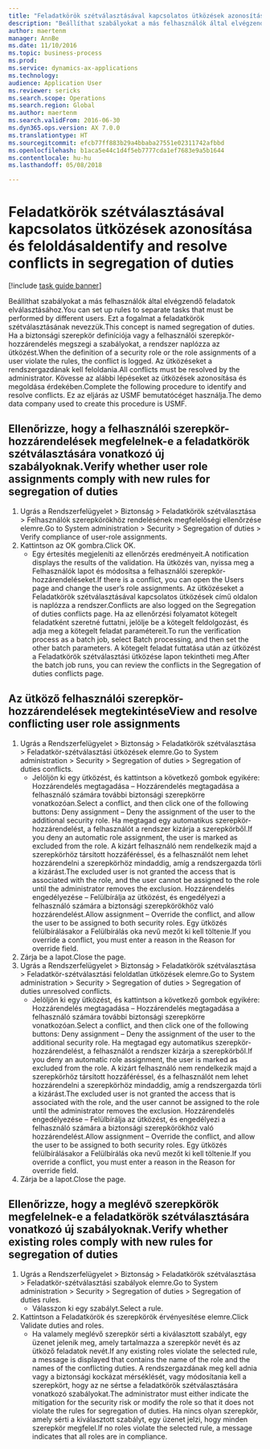 ```yaml
--- 
title: "Feladatkörök szétválasztásával kapcsolatos ütközések azonosítása és feloldása"
description: "Beállíthat szabályokat a más felhasználók által elvégzendő feladatok elválasztásához."
author: maertenm
manager: AnnBe
ms.date: 11/10/2016
ms.topic: business-process
ms.prod: 
ms.service: dynamics-ax-applications
ms.technology: 
audience: Application User
ms.reviewer: sericks
ms.search.scope: Operations
ms.search.region: Global
ms.author: maertenm
ms.search.validFrom: 2016-06-30
ms.dyn365.ops.version: AX 7.0.0
ms.translationtype: HT
ms.sourcegitcommit: efcb77ff883b29a4bbaba27551e02311742afbbd
ms.openlocfilehash: b1aca5e44c1d4f5eb7777cda1ef7683e9a5b1644
ms.contentlocale: hu-hu
ms.lasthandoff: 05/08/2018

---
```

# <a name="identify-and-resolve-conflicts-in-segregation-of-duties"></a><span data-ttu-id="fdd5a-103">Feladatkörök szétválasztásával kapcsolatos ütközések azonosítása és feloldása</span><span class="sxs-lookup"><span data-stu-id="fdd5a-103">Identify and resolve conflicts in segregation of duties</span></span>

[!include [task guide banner](../../includes/task-guide-banner.md)]

<span data-ttu-id="fdd5a-104">Beállíthat szabályokat a más felhasználók által elvégzendő feladatok elválasztásához.</span><span class="sxs-lookup"><span data-stu-id="fdd5a-104">You can set up rules to separate tasks that must be performed by different users.</span></span> <span data-ttu-id="fdd5a-105">Ezt a fogalmat a feladatkörök szétválasztásának nevezzük.</span><span class="sxs-lookup"><span data-stu-id="fdd5a-105">This concept is named segregation of duties.</span></span> <span data-ttu-id="fdd5a-106">Ha a biztonsági szerepkör definíciója vagy a felhasználói szerepkör-hozzárendelés megszegi a szabályokat, a rendszer naplózza az ütközést.</span><span class="sxs-lookup"><span data-stu-id="fdd5a-106">When the definition of a security role or the role assignments of a user violate the rules, the conflict is logged.</span></span> <span data-ttu-id="fdd5a-107">Az ütközéseket a rendszergazdának kell feloldania.</span><span class="sxs-lookup"><span data-stu-id="fdd5a-107">All conflicts must be resolved by the administrator.</span></span> <span data-ttu-id="fdd5a-108">Kövesse az alábbi lépéseket az ütközések azonosítása és megoldása érdekében.</span><span class="sxs-lookup"><span data-stu-id="fdd5a-108">Complete the following procedure to identify and resolve conflicts.</span></span> <span data-ttu-id="fdd5a-109">Ez az eljárás az USMF bemutatócéget használja.</span><span class="sxs-lookup"><span data-stu-id="fdd5a-109">The demo data company used to create this procedure is USMF.</span></span>


## <a name="verify-whether-user-role-assignments-comply-with-new-rules-for-segregation-of-duties"></a><span data-ttu-id="fdd5a-110">Ellenőrizze, hogy a felhasználói szerepkör-hozzárendelések megfelelnek-e a feladatkörök szétválasztására vonatkozó új szabályoknak.</span><span class="sxs-lookup"><span data-stu-id="fdd5a-110">Verify whether user role assignments comply with new rules for segregation of duties</span></span>
1. <span data-ttu-id="fdd5a-111">Ugrás a Rendszerfelügyelet > Biztonság > Feladatkörök szétválasztása > Felhasználók szerepkörökhöz rendelésének megfelelőségi ellenőrzése elemre.</span><span class="sxs-lookup"><span data-stu-id="fdd5a-111">Go to System administration > Security > Segregation of duties > Verify compliance of user-role assignments.</span></span>
2. <span data-ttu-id="fdd5a-112">Kattintson az OK gombra.</span><span class="sxs-lookup"><span data-stu-id="fdd5a-112">Click OK.</span></span>
    * <span data-ttu-id="fdd5a-113">Egy értesítés megjeleníti az ellenőrzés eredményeit.</span><span class="sxs-lookup"><span data-stu-id="fdd5a-113">A notification displays the results of the validation.</span></span>     <span data-ttu-id="fdd5a-114">Ha ütközés van, nyissa meg a Felhasználók lapot és módosítsa a felhasználói szerepkör-hozzárendeléseket.</span><span class="sxs-lookup"><span data-stu-id="fdd5a-114">If there is a conflict, you can open the Users page and change the user’s role assignments.</span></span> <span data-ttu-id="fdd5a-115">Az ütközéseket a Feladatkörök szétválasztásával kapcsolatos ütközések című oldalon is naplózza a rendszer.</span><span class="sxs-lookup"><span data-stu-id="fdd5a-115">Conflicts are also logged on the Segregation of duties conflicts page.</span></span>     <span data-ttu-id="fdd5a-116">Ha az ellenőrzési folyamatot kötegelt feladatként szeretné futtatni, jelölje be a kötegelt feldolgozást, és adja meg a kötegelt feladat paramétereit.</span><span class="sxs-lookup"><span data-stu-id="fdd5a-116">To run the verification process as a batch job, select Batch processing, and then set the other batch parameters.</span></span> <span data-ttu-id="fdd5a-117">A kötegelt feladat futtatása után az ütközést a Feladatkörök szétválasztási ütközése lapon tekintheti meg.</span><span class="sxs-lookup"><span data-stu-id="fdd5a-117">After the batch job runs, you can review the conflicts in the Segregation of duties conflicts page.</span></span>  

## <a name="view-and-resolve-conflicting-user-role-assignments"></a><span data-ttu-id="fdd5a-118">Az ütköző felhasználói szerepkör-hozzárendelések megtekintése</span><span class="sxs-lookup"><span data-stu-id="fdd5a-118">View and resolve conflicting user role assignments</span></span>
1. <span data-ttu-id="fdd5a-119">Ugrás a Rendszerfelügyelet > Biztonság > Feladatkörök szétválasztása > Feladatkör-szétválasztási ütközések elemre.</span><span class="sxs-lookup"><span data-stu-id="fdd5a-119">Go to System administration > Security > Segregation of duties > Segregation of duties conflicts.</span></span>
    * <span data-ttu-id="fdd5a-120">Jelöljön ki egy ütközést, és kattintson a következő gombok egyikére: Hozzárendelés megtagadása – Hozzárendelés megtagadása a felhasználó számára további biztonsági szerepkörre vonatkozóan.</span><span class="sxs-lookup"><span data-stu-id="fdd5a-120">Select a conflict, and then click one of the following buttons:     Deny assignment – Deny the assignment of the user to the additional security role.</span></span> <span data-ttu-id="fdd5a-121">Ha megtagad egy automatikus szerepkör-hozzárendelést, a felhasználót a rendszer kizárja a szerepkörből.</span><span class="sxs-lookup"><span data-stu-id="fdd5a-121">If you deny an automatic role assignment, the user is marked as excluded from the role.</span></span> <span data-ttu-id="fdd5a-122">A kizárt felhasználó nem rendelkezik majd a szerepkörhöz társított hozzáféréssel, és a felhasználót nem lehet hozzárendelni a szerepkörhöz mindaddig, amíg a rendszergazda törli a kizárást.</span><span class="sxs-lookup"><span data-stu-id="fdd5a-122">The excluded user is not granted the access that is associated with the role, and the user cannot be assigned to the role until the administrator removes the exclusion.</span></span>     <span data-ttu-id="fdd5a-123">Hozzárendelés engedélyezése – Felülbírálja az ütközést, és engedélyezi a felhasználó számára a biztonsági szerepkörökhöz való hozzárendelést.</span><span class="sxs-lookup"><span data-stu-id="fdd5a-123">Allow assignment – Override the conflict, and allow the user to be assigned to both security roles.</span></span> <span data-ttu-id="fdd5a-124">Egy ütközés felülbírálásakor a Felülbírálás oka nevű mezőt ki kell töltenie.</span><span class="sxs-lookup"><span data-stu-id="fdd5a-124">If you override a conflict, you must enter a reason in the Reason for override field.</span></span>  
2. <span data-ttu-id="fdd5a-125">Zárja be a lapot.</span><span class="sxs-lookup"><span data-stu-id="fdd5a-125">Close the page.</span></span>
3. <span data-ttu-id="fdd5a-126">Ugrás a Rendszerfelügyelet > Biztonság > Feladatkörök szétválasztása > Feladatkör-szétválasztási feloldatlan ütközések elemre.</span><span class="sxs-lookup"><span data-stu-id="fdd5a-126">Go to System administration > Security > Segregation of duties > Segregation of duties unresolved conflicts.</span></span>
    * <span data-ttu-id="fdd5a-127">Jelöljön ki egy ütközést, és kattintson a következő gombok egyikére: Hozzárendelés megtagadása – Hozzárendelés megtagadása a felhasználó számára további biztonsági szerepkörre vonatkozóan.</span><span class="sxs-lookup"><span data-stu-id="fdd5a-127">Select a conflict, and then click one of the following buttons:     Deny assignment – Deny the assignment of the user to the additional security role.</span></span> <span data-ttu-id="fdd5a-128">Ha megtagad egy automatikus szerepkör-hozzárendelést, a felhasználót a rendszer kizárja a szerepkörből.</span><span class="sxs-lookup"><span data-stu-id="fdd5a-128">If you deny an automatic role assignment, the user is marked as excluded from the role.</span></span> <span data-ttu-id="fdd5a-129">A kizárt felhasználó nem rendelkezik majd a szerepkörhöz társított hozzáféréssel, és a felhasználót nem lehet hozzárendelni a szerepkörhöz mindaddig, amíg a rendszergazda törli a kizárást.</span><span class="sxs-lookup"><span data-stu-id="fdd5a-129">The excluded user is not granted the access that is associated with the role, and the user cannot be assigned to the role until the administrator removes the exclusion.</span></span>     <span data-ttu-id="fdd5a-130">Hozzárendelés engedélyezése – Felülbírálja az ütközést, és engedélyezi a felhasználó számára a biztonsági szerepkörökhöz való hozzárendelést.</span><span class="sxs-lookup"><span data-stu-id="fdd5a-130">Allow assignment – Override the conflict, and allow the user to be assigned to both security roles.</span></span> <span data-ttu-id="fdd5a-131">Egy ütközés felülbírálásakor a Felülbírálás oka nevű mezőt ki kell töltenie.</span><span class="sxs-lookup"><span data-stu-id="fdd5a-131">If you override a conflict, you must enter a reason in the Reason for override field.</span></span>    
4. <span data-ttu-id="fdd5a-132">Zárja be a lapot.</span><span class="sxs-lookup"><span data-stu-id="fdd5a-132">Close the page.</span></span>

## <a name="verify-whether-existing-roles-comply-with-new-rules-for-segregation-of-duties"></a><span data-ttu-id="fdd5a-133">Ellenőrizze, hogy a meglévő szerepkörök megfelelnek-e a feladatkörök szétválasztására vonatkozó új szabályoknak.</span><span class="sxs-lookup"><span data-stu-id="fdd5a-133">Verify whether existing roles comply with new rules for segregation of duties</span></span>
1. <span data-ttu-id="fdd5a-134">Ugrás a Rendszerfelügyelet > Biztonság > Feladatkörök szétválasztása > Feladatkör-szétválasztási szabályok elemre.</span><span class="sxs-lookup"><span data-stu-id="fdd5a-134">Go to System administration > Security > Segregation of duties > Segregation of duties rules.</span></span>
    * <span data-ttu-id="fdd5a-135">Válasszon ki egy szabályt.</span><span class="sxs-lookup"><span data-stu-id="fdd5a-135">Select a rule.</span></span>  
2. <span data-ttu-id="fdd5a-136">Kattintson a Feladatkörök és szerepkörök érvényesítése elemre.</span><span class="sxs-lookup"><span data-stu-id="fdd5a-136">Click Validate duties and roles.</span></span>
    * <span data-ttu-id="fdd5a-137">Ha valamely meglévő szerepkör sérti a kiválasztott szabályt, egy üzenet jelenik meg, amely tartalmazza a szerepkör nevét és az ütköző feladatok nevét.</span><span class="sxs-lookup"><span data-stu-id="fdd5a-137">If any existing roles violate the selected rule, a message is displayed that contains the name of the role and the names of the conflicting duties.</span></span> <span data-ttu-id="fdd5a-138">A rendszergazdának meg kell adnia vagy a biztonsági kockázat mérséklését, vagy módosítania kell a szerepkört, hogy az ne sértse a feladatkörök szétválasztására vonatkozó szabályokat.</span><span class="sxs-lookup"><span data-stu-id="fdd5a-138">The administrator must either indicate the mitigation for the security risk or modify the role so that it does not violate the rules for segregation of duties.</span></span>     <span data-ttu-id="fdd5a-139">Ha nincs olyan szerepkör, amely sérti a kiválasztott szabályt, egy üzenet jelzi, hogy minden szerepkör megfelel.</span><span class="sxs-lookup"><span data-stu-id="fdd5a-139">If no roles violate the selected rule, a message indicates that all roles are in compliance.</span></span>  


